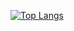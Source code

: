 [![Top Langs](https://github-readme-stats.vercel.app/api/top-langs/?username=iErickAraujo&layout=donut&theme=midnight-purple&hide_progress=true)](https://github.com/anuraghazra/github-readme-stats)
